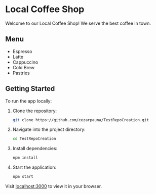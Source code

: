 # Local Coffee Shop

Welcome to our Local Coffee Shop! We serve the best coffee in town.

## Menu
- Espresso
- Latte
- Cappuccino
- Cold Brew
- Pastries

## Getting Started
To run the app locally:
1. Clone the repository:
   ```bash
   git clone https://github.com/cezarpauna/TestRepoCreation.git
   ```
2. Navigate into the project directory:
   ```bash
   cd TestRepoCreation
   ```
3. Install dependencies:
   ```bash
   npm install
   ```
4. Start the application:
   ```bash
   npm start
   ```

Visit [localhost:3000](http://localhost:3000) to view it in your browser.
